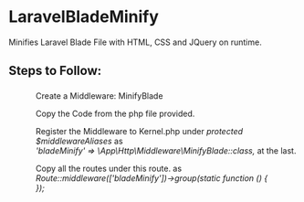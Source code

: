 # LaravelBladeMinify
Minifies Laravel Blade File with HTML, CSS and JQuery on runtime.


<h2 align="left">Steps to Follow: </h2>

###

<ol>
  <ul> Create a Middleware: MinifyBlade</ul>
  <ul> Copy the Code from the php file provided. </ul>
  <ul> Register the Middleware to Kernel.php under <i>protected $middlewareAliases</i> as <br> <i> 'bladeMinify' => \App\Http\Middleware\MinifyBlade::class, </i> at the last.</ul>
  <ul> Copy all the routes under this route. as <i>Route::middleware(['bladeMinify'])->group(static function () {<br>
  });</i> </ul>
</ol>

###

